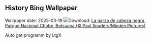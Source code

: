 ## History Bing Wallpaper
Wallpaper date: 2025-03-19
![](https://www.bing.com/th?id=OHR.BlackHeron_ES-ES8419055943_UHD.jpg&w=1000)Download: [La garza de cabeza negra, Parque Nacional Chobe, Botsuana (© Paul Souders/Minden Pictures)](https://www.bing.com/th?id=OHR.BlackHeron_ES-ES8419055943_UHD.jpg)

Auto get programm by LtgX
